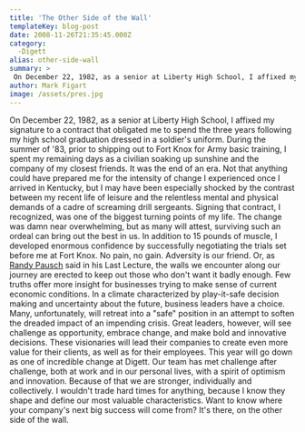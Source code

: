 ```yaml
---
title: 'The Other Side of the Wall'
templateKey: blog-post
date: 2008-11-26T21:35:45.000Z
category: 
  -Digett
alias: other-side-wall
summary: > 
 On December 22, 1982, as a senior at Liberty High School, I affixed my signature to a contract that obligated me to spend the three years following my high school graduation dressed in a soldier's uniform. During the summer of '83, prior to shipping out to Fort Knox for Army basic training, I spent my remaining days as a civilian soaking up sunshine and the company of my closest friends. It was the end of an era.
author: Mark Figart
image: /assets/pres.jpg
---
```


On December 22, 1982, as a senior at Liberty High School, I affixed my signature to a contract that obligated me to spend the three years following my high school graduation dressed in a soldier's uniform. During the summer of '83, prior to shipping out to Fort Knox for Army basic training, I spent my remaining days as a civilian soaking up sunshine and the company of my closest friends. It was the end of an era. Not that anything could have prepared me for the intensity of change I experienced once I arrived in Kentucky, but I may have been especially shocked by the contrast between my recent life of leisure and the relentless mental and physical demands of a cadre of screaming drill sergeants. Signing that contract, I recognized, was one of the biggest turning points of my life. The change was damn near overwhelming, but as many will attest, surviving such an ordeal can bring out the best in us. In addition to 15 pounds of muscle, I developed enormous confidence by successfully negotiating the trials set before me at Fort Knox. No pain, no gain. Adversity is our friend. Or, as [Randy Pausch](http://en.wikipedia.org/wiki/Randy_Pausch "Randy Pausch") said in his Last Lecture, the walls we encounter along our journey are erected to keep out those who don't want it badly enough. Few truths offer more insight for businesses trying to make sense of current economic conditions. In a climate characterized by play-it-safe decision making and uncertainty about the future, business leaders have a choice. Many, unfortunately, will retreat into a "safe" position in an attempt to soften the dreaded impact of an impending crisis. Great leaders, however, will see challenge as opportunity, embrace change, and make bold and innovative decisions. These visionaries will lead their companies to create even more value for their clients, as well as for their employees. This year will go down as one of incredible change at Digett. Our team has met challenge after challenge, both at work and in our personal lives, with a spirit of optimism and innovation. Because of that we are stronger, individually and collectively. I wouldn't trade hard times for anything, because I know they shape and define our most valuable characteristics. Want to know where your company's next big success will come from? It's there, on the other side of the wall.
